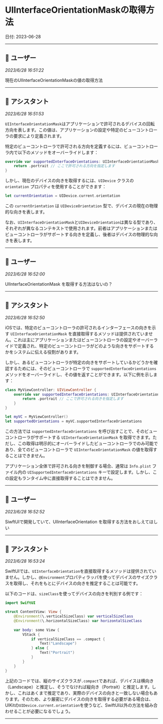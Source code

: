 # UIInterfaceOrientationMaskの取得方法

日付: 2023-06-28

---

## 👤 ユーザー
*2023/6/28 16:51:22*

現在のUIInterfaceOrientationMaskの値の取得方法

---

## 🤖 アシスタント
*2023/6/28 16:51:53*

`UIInterfaceOrientationMask`はアプリケーションで許可されるデバイスの回転方向を表します。この値は、アプリケーションの設定や特定のビューコントローラの要求により定義されます。

特定のビューコントローラで許可される方向を定義するには、ビューコントローラ内で以下のメソッドをオーバーライドします：

```swift
override var supportedInterfaceOrientations: UIInterfaceOrientationMask {
    return .portrait // ここで許可される方向を指定します
}
```

しかし、現在のデバイスの向きを取得するには、`UIDevice` クラスの `orientation` プロパティを使用することができます：

```swift
let currentOrientation = UIDevice.current.orientation
```

この `currentOrientation` は `UIDeviceOrientation` 型で、デバイスの現在の物理的な向きを表します。

なお、`UIInterfaceOrientationMask`と`UIDeviceOrientation`は異なる型であり、それぞれが異なるコンテキストで使用されます。前者はアプリケーションまたはビューコントローラがサポートする向きを定義し、後者はデバイスの物理的な向きを表します。

---

## 👤 ユーザー
*2023/6/28 16:52:00*

UIInterfaceOrientationMask を取得する方法はないの？

---

## 🤖 アシスタント
*2023/6/28 16:52:50*

iOSでは、特定のビューコントローラの許可されるインターフェースの向きを示す `UIInterfaceOrientationMask` を直接取得するメソッドは提供されていません。これは主にアプリケーションまたはビューコントローラの設定やオーバーライドで定義され、特定のビューコントローラがどのような向きをサポートするかをシステムに伝える役割があります。

しかし、あるビューコントローラが特定の向きをサポートしているかどうかを確認するためには、そのビューコントローラで `supportedInterfaceOrientations` メソッドをオーバーライドし、その値を返すことができます。以下に例を示します：

```swift
class MyViewController: UIViewController {
    override var supportedInterfaceOrientations: UIInterfaceOrientationMask {
        return .portrait // ここで許可される向きを指定します
    }
}

let myVC = MyViewController()
let supportedOrientations = myVC.supportedInterfaceOrientations
```

この方法では `supportedInterfaceOrientations` を呼び出すことで、そのビューコントローラがサポートする `UIInterfaceOrientationMask` を取得できます。ただし、この取得は明示的にオーバーライドしたビューコントローラでのみ可能であり、全てのビューコントローラで `UIInterfaceOrientationMask` の値を取得することはできません。

アプリケーション全体で許可される向きを制御する場合、通常は `Info.plist` ファイル内の `UISupportedInterfaceOrientations` キーで設定します。しかし、この設定もランタイム中に直接取得することはできません。

---

## 👤 ユーザー
*2023/6/28 16:52:52*

SiwftUIで開発していて、UIInterfaceOrientation を取得する方法をおしえてほしい

---

## 🤖 アシスタント
*2023/6/28 16:53:24*

SwiftUIでは、`UIInterfaceOrientation`を直接取得するメソッドは提供されていません。しかし、`@Environment`プロパティラッパを使ってデバイスのサイズクラスを取得し、それをもとにデバイスの向きを推定することは可能です。

以下のコードは、`sizeClass`を使ってデバイスの向きを判別する例です：

```swift
import SwiftUI

struct ContentView: View {
    @Environment(\.verticalSizeClass) var verticalSizeClass
    @Environment(\.horizontalSizeClass) var horizontalSizeClass
    
    var body: some View {
        VStack {
            if verticalSizeClass == .compact {
                Text("Landscape")
            } else {
                Text("Portrait")
            }
        }
    }
}
```

上記のコードでは、縦のサイズクラスが`.compact`であれば、デバイスは横向き（Landscape）と推定し、そうでなければ縦向き（Portrait）と推定します。しかし、これはあくまで推定であり、実際のデバイスの向きと一致しない場合もあります。そのため、より厳密にデバイスの向きを取得する必要がある場合は、UIKitの`UIDevice.current.orientation`を使うなど、SwiftUI以外の方法を組み合わせることが必要になるでしょう。

---
